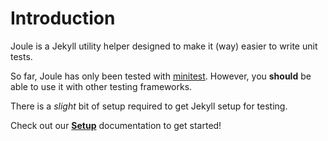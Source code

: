 # Introduction

Joule is a Jekyll utility helper designed to make it (way) easier to write unit tests.

So far, Joule has only been tested with [minitest](https://github.com/seattlerb/minitest). However, you **should** be able to use it with other testing frameworks.

There is a _slight_ bit of setup required to get Jekyll setup for testing.

Check out our **[Setup](./setup.md)** documentation to get started!
